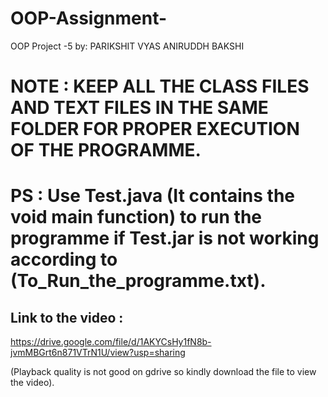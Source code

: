 # OOP-Assignment-
OOP Project -5 by:
PARIKSHIT VYAS 
ANIRUDDH BAKSHI

# NOTE : KEEP ALL THE CLASS FILES AND TEXT FILES IN THE SAME FOLDER FOR PROPER EXECUTION OF THE PROGRAMME.

# PS : Use Test.java (It contains the void main function) to run the programme if Test.jar is not working according to (To_Run_the_programme.txt).

## Link to the video : 
https://drive.google.com/file/d/1AKYCsHy1fN8b-jvmMBGrt6n871VTrN1U/view?usp=sharing

(Playback quality is not good on gdrive so kindly download the file to view the video).
